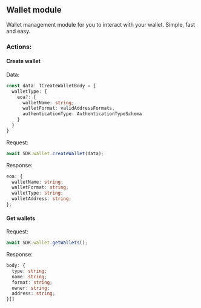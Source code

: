 ## Wallet module

Wallet management module for you to interact with your wallet. Simple, fast and easy.

### Actions:

#### Create wallet

Data:

```ts
const data: TCreateWalletBody = {
  walletType: {
    eoa?: {
      walletName: string;
      walletFormat: validAddressFormats,
      authenticationType: AuthenticationTypeSchema
    }
  }
}
```

Request:

```ts
await SDK.wallet.createWallet(data);
```

Response:

```ts
eoa: {
  walletName: string;
  walletFormat: string;
  walletType: string;
  walletAddress: string;
};
```

#### Get wallets

Request:

```ts
await SDK.wallet.getWallets();
```

Response:

```ts
body: {
  type: string;
  name: string;
  format: string;
  owner: string;
  address: string;
}[]
```

